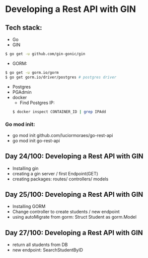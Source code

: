 # Developing a Rest API with GIN
## Tech stack:
- Go
- GIN
```bash
$ go get -u github.com/gin-gonic/gin
```
- GORM:
```bash
$ go get -u gorm.io/gorm
$ go get gorm.io/driver/postgres # postgres driver
```
- Postgres
- PGAdmin
- docker
    - Find Postgres IP:
    ```bash
    $ docker inspect CONTAINER_ID | grep IPAdd
    ```
### Go mod init:
- go mod init github.com/luciormoraes/go-rest-api
- go mod init go-rest-api

## Day 24/100: Developing a Rest API with GIN
- Installing gin
- creating a gin server / first Endpoint(GET)
- creating packages: routes/ controllers/ models

## Day 25/100: Developing a Rest API with GIN
- Installing GORM
- Change controller to create students / new endpoint
- using autoMigrate from gorm: Struct Student as gorm.Model

## Day 27/100: Developing a Rest API with GIN
- return all students from DB
- new endpoint: SearchStudentByID